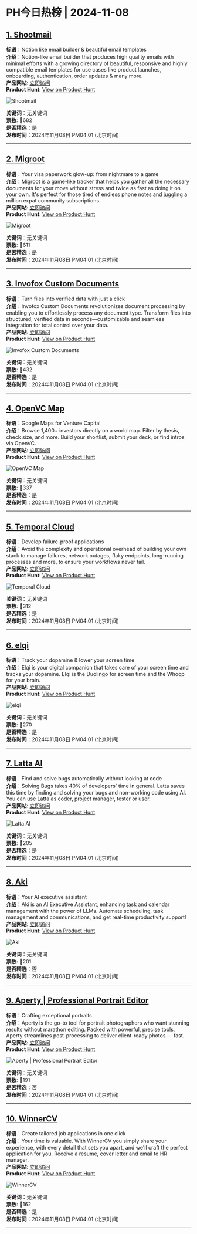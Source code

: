 # PH今日热榜 | 2024-11-08

## [1. Shootmail](https://www.producthunt.com/posts/shootmail?utm_campaign=producthunt-api&utm_medium=api-v2&utm_source=Application%3A+linewalker+%28ID%3A+135281%29)  
**标语**：Notion like email builder & beautiful email templates  
**介绍**：Notion-like email builder that produces high quality emails with minimal efforts with a growing directory of beautiful, responsive and highly compatible email templates for use cases like product launches, onboarding, authentication, order updates & many more.  
**产品网站**: [立即访问](https://www.producthunt.com/r/KJHWYAQQANRZMM?utm_campaign=producthunt-api&utm_medium=api-v2&utm_source=Application%3A+linewalker+%28ID%3A+135281%29)  
**Product Hunt**: [View on Product Hunt](https://www.producthunt.com/posts/shootmail?utm_campaign=producthunt-api&utm_medium=api-v2&utm_source=Application%3A+linewalker+%28ID%3A+135281%29)  

![Shootmail](https://ph-files.imgix.net/e9c64d4b-84da-4666-8978-2363853a3f95.jpeg?auto=format&fit=crop&frame=1&h=512&w=1024)  

**关键词**：无关键词  
**票数**: 🔺682  
**是否精选**：是  
**发布时间**：2024年11月08日 PM04:01 (北京时间)  

---

## [2. Migroot](https://www.producthunt.com/posts/migroot?utm_campaign=producthunt-api&utm_medium=api-v2&utm_source=Application%3A+linewalker+%28ID%3A+135281%29)  
**标语**：Your visa paperwork glow-up: from nightmare to a game  
**介绍**：Migroot is a game-like tracker that helps you gather all the necessary documents for your move without stress and twice as fast as doing it on your own. It's perfect for those tired of endless phone notes and juggling a million expat community subscriptions.  
**产品网站**: [立即访问](https://www.producthunt.com/r/5EKBVBRE6DKD6P?utm_campaign=producthunt-api&utm_medium=api-v2&utm_source=Application%3A+linewalker+%28ID%3A+135281%29)  
**Product Hunt**: [View on Product Hunt](https://www.producthunt.com/posts/migroot?utm_campaign=producthunt-api&utm_medium=api-v2&utm_source=Application%3A+linewalker+%28ID%3A+135281%29)  

![Migroot](https://ph-files.imgix.net/62af4c40-95aa-4540-8069-762490dcda0d.png?auto=format&fit=crop&frame=1&h=512&w=1024)  

**关键词**：无关键词  
**票数**: 🔺611  
**是否精选**：是  
**发布时间**：2024年11月08日 PM04:01 (北京时间)  

---

## [3. Invofox Custom Documents](https://www.producthunt.com/posts/invofox-custom-documents?utm_campaign=producthunt-api&utm_medium=api-v2&utm_source=Application%3A+linewalker+%28ID%3A+135281%29)  
**标语**：Turn files into verified data with just a click  
**介绍**：Invofox Custom Documents revolutionizes document processing by enabling you to effortlessly process any document type. Transform files into structured, verified data in seconds—customizable and seamless integration for total control over your data.  
**产品网站**: [立即访问](https://www.producthunt.com/r/ZZQIZMBR6XDWNF?utm_campaign=producthunt-api&utm_medium=api-v2&utm_source=Application%3A+linewalker+%28ID%3A+135281%29)  
**Product Hunt**: [View on Product Hunt](https://www.producthunt.com/posts/invofox-custom-documents?utm_campaign=producthunt-api&utm_medium=api-v2&utm_source=Application%3A+linewalker+%28ID%3A+135281%29)  

![Invofox Custom Documents](https://ph-files.imgix.net/9b3a5a2c-e460-44da-a954-d79bb0d4d3b2.png?auto=format&fit=crop&frame=1&h=512&w=1024)  

**关键词**：无关键词  
**票数**: 🔺432  
**是否精选**：是  
**发布时间**：2024年11月08日 PM04:01 (北京时间)  

---

## [4. OpenVC Map](https://www.producthunt.com/posts/openvc-map?utm_campaign=producthunt-api&utm_medium=api-v2&utm_source=Application%3A+linewalker+%28ID%3A+135281%29)  
**标语**：Google Maps for Venture Capital  
**介绍**：Browse 1,400+ investors directly on a world map. Filter by thesis, check size, and more. Build your shortlist, submit your deck, or find intros via OpenVC.  
**产品网站**: [立即访问](https://www.producthunt.com/r/HCFYPCM7ZNHJK2?utm_campaign=producthunt-api&utm_medium=api-v2&utm_source=Application%3A+linewalker+%28ID%3A+135281%29)  
**Product Hunt**: [View on Product Hunt](https://www.producthunt.com/posts/openvc-map?utm_campaign=producthunt-api&utm_medium=api-v2&utm_source=Application%3A+linewalker+%28ID%3A+135281%29)  

![OpenVC Map](https://ph-files.imgix.net/b27dbd4b-a30c-4ca9-997e-1457d57af338.png?auto=format&fit=crop&frame=1&h=512&w=1024)  

**关键词**：无关键词  
**票数**: 🔺337  
**是否精选**：是  
**发布时间**：2024年11月08日 PM04:01 (北京时间)  

---

## [5. Temporal Cloud](https://www.producthunt.com/posts/temporal-cloud?utm_campaign=producthunt-api&utm_medium=api-v2&utm_source=Application%3A+linewalker+%28ID%3A+135281%29)  
**标语**：Develop failure-proof applications  
**介绍**：Avoid the complexity and operational overhead of building your own stack to manage failures, network outages, flaky endpoints, long-running processes and more, to ensure your workflows never fail.  
**产品网站**: [立即访问](https://www.producthunt.com/r/UBAWYPK54HREJA?utm_campaign=producthunt-api&utm_medium=api-v2&utm_source=Application%3A+linewalker+%28ID%3A+135281%29)  
**Product Hunt**: [View on Product Hunt](https://www.producthunt.com/posts/temporal-cloud?utm_campaign=producthunt-api&utm_medium=api-v2&utm_source=Application%3A+linewalker+%28ID%3A+135281%29)  

![Temporal Cloud](https://ph-files.imgix.net/26defda3-7b8f-49c4-8036-c6c1d98ca8ca.png?auto=format&fit=crop&frame=1&h=512&w=1024)  

**关键词**：无关键词  
**票数**: 🔺312  
**是否精选**：是  
**发布时间**：2024年11月08日 PM04:01 (北京时间)  

---

## [6. elqi](https://www.producthunt.com/posts/elqi-2?utm_campaign=producthunt-api&utm_medium=api-v2&utm_source=Application%3A+linewalker+%28ID%3A+135281%29)  
**标语**：Track your dopamine & lower your screen time  
**介绍**：Elqi is your digital companion that takes care of your screen time and tracks your dopamine. Elqi is the Duolingo for screen time and the Whoop for your brain.  
**产品网站**: [立即访问](https://www.producthunt.com/r/QXCPGNSNIJTVRC?utm_campaign=producthunt-api&utm_medium=api-v2&utm_source=Application%3A+linewalker+%28ID%3A+135281%29)  
**Product Hunt**: [View on Product Hunt](https://www.producthunt.com/posts/elqi-2?utm_campaign=producthunt-api&utm_medium=api-v2&utm_source=Application%3A+linewalker+%28ID%3A+135281%29)  

![elqi](https://ph-files.imgix.net/b3e397f2-a20d-4b3d-9a51-0f4dcd75ec56.png?auto=format&fit=crop&frame=1&h=512&w=1024)  

**关键词**：无关键词  
**票数**: 🔺270  
**是否精选**：是  
**发布时间**：2024年11月08日 PM04:01 (北京时间)  

---

## [7. Latta AI](https://www.producthunt.com/posts/latta-ai?utm_campaign=producthunt-api&utm_medium=api-v2&utm_source=Application%3A+linewalker+%28ID%3A+135281%29)  
**标语**：Find and solve bugs automatically without looking at code  
**介绍**：Solving Bugs takes 40% of developers' time in general. Latta saves this time by finding and solving your bugs and non-working code using AI. You can use Latta as coder, project manager, tester or user.  
**产品网站**: [立即访问](https://www.producthunt.com/r/C6WQT4OFKSE4RC?utm_campaign=producthunt-api&utm_medium=api-v2&utm_source=Application%3A+linewalker+%28ID%3A+135281%29)  
**Product Hunt**: [View on Product Hunt](https://www.producthunt.com/posts/latta-ai?utm_campaign=producthunt-api&utm_medium=api-v2&utm_source=Application%3A+linewalker+%28ID%3A+135281%29)  

![Latta AI](https://ph-files.imgix.net/601e3a1a-8681-44ea-9731-6b8641b3ccbf.webp?auto=format&fit=crop&frame=1&h=512&w=1024)  

**关键词**：无关键词  
**票数**: 🔺205  
**是否精选**：是  
**发布时间**：2024年11月08日 PM04:01 (北京时间)  

---

## [8. Aki](https://www.producthunt.com/posts/aki-2?utm_campaign=producthunt-api&utm_medium=api-v2&utm_source=Application%3A+linewalker+%28ID%3A+135281%29)  
**标语**：Your AI executive assistant  
**介绍**：Aki is an AI Executive Assistant, enhancing task and calendar management with the power of LLMs. Automate scheduling, task management and communications, and get real-time productivity support!  
**产品网站**: [立即访问](https://www.producthunt.com/r/GTU55PL4H3STF3?utm_campaign=producthunt-api&utm_medium=api-v2&utm_source=Application%3A+linewalker+%28ID%3A+135281%29)  
**Product Hunt**: [View on Product Hunt](https://www.producthunt.com/posts/aki-2?utm_campaign=producthunt-api&utm_medium=api-v2&utm_source=Application%3A+linewalker+%28ID%3A+135281%29)  

![Aki](https://ph-files.imgix.net/f23daf05-d889-4788-91a5-7dc6eec5e49a.png?auto=format&fit=crop&frame=1&h=512&w=1024)  

**关键词**：无关键词  
**票数**: 🔺201  
**是否精选**：否  
**发布时间**：2024年11月08日 PM04:01 (北京时间)  

---

## [9. Aperty | Professional Portrait Editor](https://www.producthunt.com/posts/aperty-professional-portrait-editor?utm_campaign=producthunt-api&utm_medium=api-v2&utm_source=Application%3A+linewalker+%28ID%3A+135281%29)  
**标语**：Crafting exceptional portraits  
**介绍**：Aperty is the go-to tool for portrait photographers who want stunning results without marathon editing. Packed with powerful, precise tools, Aperty streamlines post-processing to deliver client-ready photos — fast.  
**产品网站**: [立即访问](https://www.producthunt.com/r/OOL4O5O4FLOPTY?utm_campaign=producthunt-api&utm_medium=api-v2&utm_source=Application%3A+linewalker+%28ID%3A+135281%29)  
**Product Hunt**: [View on Product Hunt](https://www.producthunt.com/posts/aperty-professional-portrait-editor?utm_campaign=producthunt-api&utm_medium=api-v2&utm_source=Application%3A+linewalker+%28ID%3A+135281%29)  

![Aperty | Professional Portrait Editor](https://ph-files.imgix.net/d8a3689a-8fc3-4c6c-9600-8cf4388629f4.png?auto=format&fit=crop&frame=1&h=512&w=1024)  

**关键词**：无关键词  
**票数**: 🔺191  
**是否精选**：否  
**发布时间**：2024年11月08日 PM04:01 (北京时间)  

---

## [10. WinnerCV](https://www.producthunt.com/posts/winnercv?utm_campaign=producthunt-api&utm_medium=api-v2&utm_source=Application%3A+linewalker+%28ID%3A+135281%29)  
**标语**：Create tailored job applications in one click  
**介绍**：Your time is valuable. With WinnerCV you simply share your experience, with every detail that sets you apart, and we'll craft the perfect application for you. Receive a resume, cover letter and email to HR manager.  
**产品网站**: [立即访问](https://www.producthunt.com/r/4UVI6UNXRRBIVX?utm_campaign=producthunt-api&utm_medium=api-v2&utm_source=Application%3A+linewalker+%28ID%3A+135281%29)  
**Product Hunt**: [View on Product Hunt](https://www.producthunt.com/posts/winnercv?utm_campaign=producthunt-api&utm_medium=api-v2&utm_source=Application%3A+linewalker+%28ID%3A+135281%29)  

![WinnerCV](https://ph-files.imgix.net/1e33d8e5-4115-4995-b919-f369d26b83c0.png?auto=format&fit=crop&frame=1&h=512&w=1024)  

**关键词**：无关键词  
**票数**: 🔺162  
**是否精选**：是  
**发布时间**：2024年11月08日 PM04:01 (北京时间)  

---


